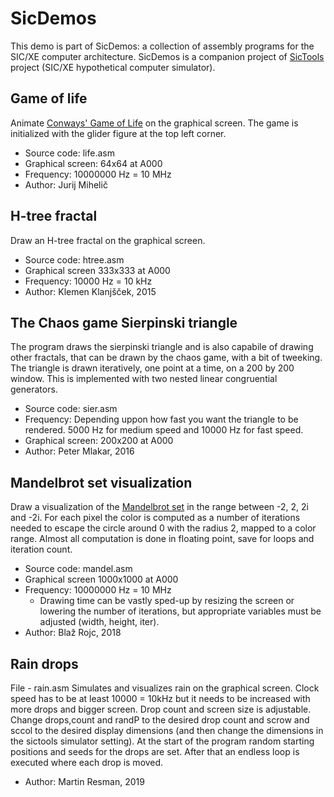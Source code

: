 # SicDemos
This demo is part of SicDemos: a collection of assembly programs for the SIC/XE computer architecture. SicDemos is a companion project of [SicTools](https://github.com/jurem/SicTools) project (SIC/XE hypothetical computer simulator).

## Game of life
Animate [Conways' Game of Life](https://en.wikipedia.org/wiki/Conway's_Game_of_Life) on the graphical screen. The game is initialized with the glider figure at the top left corner.
* Source code: life.asm
* Graphical screen: 64x64 at A000
* Frequency: 10000000 Hz = 10 MHz
* Author: Jurij Mihelič

## H-tree fractal
Draw an H-tree fractal on the graphical screen.
* Source code: htree.asm
* Graphical screen 333x333 at A000
* Frequency: 10000 Hz = 10 kHz
* Author: Klemen Klanjšček, 2015

## The Chaos game Sierpinski triangle
The program draws the sierpinski triangle and is also capabile of drawing other fractals, that can be drawn by the chaos game, with a bit of tweeking.
The triangle is drawn iteratively, one point at a time, on a 200 by 200 window. This is implemented with two nested linear congruential generators.
* Source code: sier.asm
* Frequency: Depending uppon how fast you want the triangle to be rendered. 5000 Hz for medium speed and 10000 Hz for fast speed.
* Graphical screen: 200x200 at A000
* Author: Peter Mlakar, 2016

## Mandelbrot set visualization
Draw a visualization of the [Mandelbrot set](https://en.wikipedia.org/wiki/Mandelbrot_set) in the range between -2, 2, 2i and -2i.
For each pixel the color is computed as a number of iterations needed to escape the circle around 0 with the radius 2, mapped to a color range.
Almost all computation is done in floating point, save for loops and iteration count.
* Source code: mandel.asm
* Graphical screen 1000x1000 at A000
* Frequency: 10000000 Hz = 10 MHz
    * Drawing time can be vastly sped-up by resizing the screen or lowering the number of iterations, but appropriate variables must be adjusted (width, height, iter).
* Author: Blaž Rojc, 2018

## Rain drops
File - rain.asm
Simulates and visualizes rain on the graphical screen. Clock speed has to be at least 10000 = 10kHz but it needs to be increased with more drops and bigger screen. Drop count and screen size is adjustable. Change drops,count and randP to the desired drop count and scrow and sccol to the desired display dimensions (and then change the dimensions in the sictools simulator setting). At the start of the program random starting positions and seeds for the drops are set. After that an endless loop is executed where each drop is moved. 
 * Author: Martin Resman, 2019
